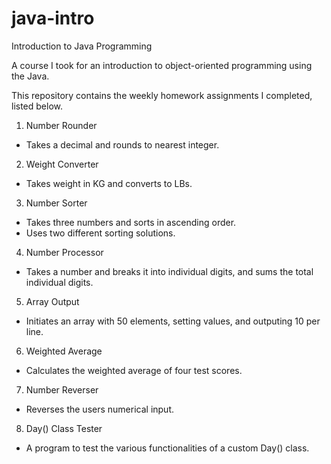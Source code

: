 # java-intro
Introduction to Java Programming

A course I took for an introduction to object-oriented programming using the Java.

This repository contains the weekly homework assignments I completed, listed below.

1. Number Rounder
  * Takes a decimal and rounds to nearest integer.
2. Weight Converter
  * Takes weight in KG and converts to LBs.
3. Number Sorter
  * Takes three numbers and sorts in ascending order.
  * Uses two different sorting solutions.
4. Number Processor
  * Takes a number and breaks it into individual digits, and sums the total individual digits.
5. Array Output
  * Initiates an array with 50 elements, setting values, and outputing 10 per line.
6. Weighted Average
  * Calculates the weighted average of four test scores.
7. Number Reverser
  * Reverses the users numerical input.
8. Day() Class Tester
  * A program to test the various functionalities of a custom Day() class.

